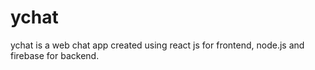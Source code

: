 # ychat
ychat is a web chat app created using react js for frontend, node.js and firebase for backend.
